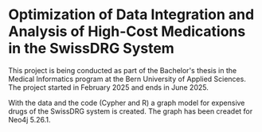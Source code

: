 # Optimization of Data Integration and Analysis of High-Cost Medications in the SwissDRG System

This project is being conducted as part of the Bachelor's thesis in the Medical Informatics program at the Bern University of Applied Sciences. The project started in February 2025 and ends in June 2025.

With the data and the code (Cypher and R) a graph model for expensive drugs of the SwissDRG system is created. The graph has been creadet for Neo4j 5.26.1.
